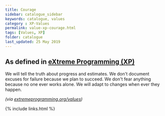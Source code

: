 ```yaml
---
title: Courage
sidebar: catalogue_sidebar
keywords: catalogue, values
category : XP-Values
permalink: value-xp-courage.html
tags: [Values, XP]
folder: catalogue
last_updated: 25 May 2019
---
```


## As defined in [eXtreme Programming (XP)](/archetype/XP)
We will tell the truth about progress and estimates. We don't document excuses for failure because we plan to succeed. We don't fear anything because no one ever works alone. We will adapt to changes when ever they happen.

*(via [extremeprogramming.org/values](http://www.extremeprogramming.org/values.html))*

{% include links.html %}
